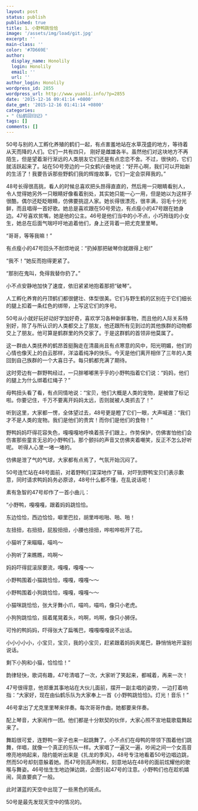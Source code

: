 ```yaml
---
layout: post
status: publish
published: true
title: 1、小野鸭跳恰恰
image: '/assets/img/load/git.jpg'
excerpt: ''
main-class: ''
color: '#7D669E'
author:
  display_name: Honolily
  login: Honolily
  email: ''
  url: ''
author_login: Honolily
wordpress_id: 2855
wordpress_url: http://www.yuanli.info/?p=2855
date: '2015-12-16 09:41:14 +0800'
date_gmt: '2015-12-16 01:41:14 +0800'
categories:
- "《仙鹤回归记》"
tags: []
comments: []
---
```

50号与别的人工孵化养殖的鹤们一起，有点害羞地站在水草茂盛的地方，等待着从天而降的人们。它们一共有四只， 刚好是雌雄各半。虽然他们对这块地方不再陌生，但是望着渐行渐远的人类朋友它们还是有点恋恋不舍。不过，很快的，它们就活跃起来了。站在50号旁边的一只女鹤兴奋地说：&ldquo;好开心啊，我们可以开始新的生活了！我要告诉那些野鹤们我的辉煌故事，它们一定会崇拜我的。&rdquo;

48号长得很高挑，看人的时候总喜欢把头昂得直直的，然后用一只眼睛看别人，令人觉得她另外一只眼睛好像看着别处，其实她只能一心一用，但是她以为这样子很酷，偶尔还眨眨眼睛，仿佛要挑逗人家。她长得很漂亮，很丰满，羽毛十分光鲜，而且唱得一首好歌。她总是喜欢跟在50号旁边，有点瘦小的47号跟在她身边。47号喜欢贫嘴，她是他的公主。46号是他们当中的小不点，小巧玲珑的小女生，她总在后面气喘吁吁地追着他们，身上还背着一把尤克里里琴。

&ldquo;哥哥，等等我嘛！&rdquo;

有点瘦小的47号回头不耐烦地说：&ldquo;扔掉那把破琴你就跟得上啦!&rdquo;

&ldquo;我不！&rdquo;她反而抱得更紧了。

&ldquo;那别在鬼叫，免得我替你扔了。&rdquo;

小不点安静地加快了速度，依旧紧紧地抱着那把&ldquo;破琴&rdquo;。

人工孵化养育的丹顶鹤们都很健壮、体型很美。它们与野生鹤的区别在于它们细长的腿上扣着一条红色的绑带，上写这它们的序号。

50号从小就好玩好动好学加好奇，喜欢学习各种新鲜事物，而且他的人际关系特别好，除了与所认识的人类都交上了朋友，他还跟所有见到过的其他族群的动物都交上了朋友。他可算是鹤群里的外交家了。于是这群鹤的首领非他莫属了。

这一群由人类抚养的鹤昂首挺胸走在清晨尚且有点寒意的风中，阳光明媚，他们的心情也像天上的白云那样，洋溢着纯净的快乐。今天是他们离开相伴了三年的人类回到自己族群的一个大喜日子。每只鹤都充满了期待。

这时旁边有一群野鸭经过，一只胖嘟嘟黑乎乎的小野鸭指着它们说：&ldquo;妈妈，他们的腿上为什么绑着红绳子？&rdquo;

母鸭扭头看了看，有点同情地说：&ldquo;宝贝，他们大概是人类的宠物，是被做了标记啦。你要记住，千万不要离开妈妈太远，否则就被人类抓去了！&rdquo;

听到这里，大家都一愣，全体望过去，48号更是瞪了它们一眼，大声喊道：&ldquo;我们才不是人类的宠物。我们是他们的贵宾！而你们是他们的食物！&rdquo;

野鸭妈妈吓得花容失色，嘎嘎嘎地呼唤着孩子们跟上，作势保护，仿佛害怕他们会伤害那些童言无忌的小野鸭们。那个颤抖的声音又仿佛夹着嘲笑，反正不怎么好听呢。 听得人心里一堵一堵的。

仿佛是泄了气的气球，大家都有点焉了，气氛开始沉闷了。

50号连忙站在48号面前，对着野鸭们深深地作了辑，对吓到野鸭宝贝们表示歉意，同时请求鸭妈妈务必原谅，48号什么都不懂，在乱说话呢！

素有急智的47号却作了一首小曲儿：

&ldquo;小野鸭，嘎嘎嘎，跟着妈妈跳恰恰。

东边恰恰，西边恰恰，噼里巴拉，胡里哗啦啪、啪、啪！

左扭扭，右扭扭，屁股扭扭，小腰也扭扭，哗啦哗啦开了花。

小猫听了来瞄瞄，喵呜～

小狗听了来瞧瞧，呜啊～

妈妈吓得屁滚尿要流，嘎嘎，嘎嘎～～

小野鸭围着小猫跳恰恰，嘎嘎，嘎嘎～～

小野鸭围着小狗跳恰恰，嘎嘎，嘎嘎～～

小猫咪跳恰恰，张大牙舞小爪，喵呜，喵呜，像只小老虎。

小狗狗跳恰恰，摇着尾晃着头，呜啊，呜啊，像只小狮伢。

可怜的鸭妈妈，吓得张大了扁嘴巴，嘎嘎嘎嘎说不出话。

小小小小小，小宝贝，宝贝，我的小宝贝，赶紧跟着妈妈夹尾巴，静悄悄地开溜别说话。

剩下小狗和小猫，恰恰恰！&rdquo;

韵律轻快，歌词有趣，47号清唱了一次，大家听了笑起来，都喊着，再来一次！

47号很得意，他郑重其事地站在大伙儿面前，摆开一副主唱的姿势，一边打着响指：&ldquo;大家好，现在由仙鹤乐队为大家奉上一首《小野鸭跳恰恰》。灯光！音乐！&rdquo;

46号拿出了尤克里里琴来伴奏。每次哥哥作曲，她都要来伴奏。

配上琴音，大家闹作一团。他们都是十分默契的伙伴，大家心照不宣地载歌载舞起来了。

舞蹈很可爱，连野鸭一家子也来一起跳舞了。小不点们在母鸭的带领下围着他们跳舞，伴唱，就像一个真正的乐队一样。大家唱了一遍又一遍，吵闹之间一个女高音嘹亮地响起来，隐约能听出来是《扎龙的季风》，48号专注地看着50号边唱边跳，然而50号却刻意躲着她。而47号则高声附和，刻意地站在48号的面前炫耀他的歌喉与舞姿。46号怯生生地边弹边跳，企图引起47号的注意。小野鸭们也在趁机嬉闹，简直要疯了一般。

此时湛蓝的天空中出现了一些黑色的斑点。

50号是最先发现天空中的情况的。

